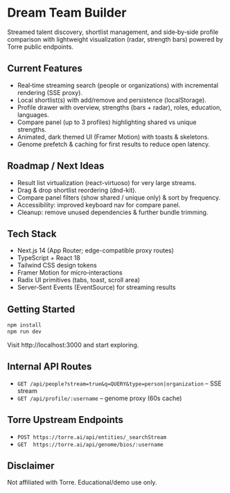 # Dream Team Builder

Streamed talent discovery, shortlist management, and side‑by‑side profile comparison with lightweight visualization (radar, strength bars) powered by Torre public endpoints.

## Current Features
- Real‑time streaming search (people or organizations) with incremental rendering (SSE proxy).
- Local shortlist(s) with add/remove and persistence (localStorage).
- Profile drawer with overview, strengths (bars + radar), roles, education, languages.
- Compare panel (up to 3 profiles) highlighting shared vs unique strengths.
- Animated, dark themed UI (Framer Motion) with toasts & skeletons.
- Genome prefetch & caching for first results to reduce open latency.

## Roadmap / Next Ideas
- Result list virtualization (react-virtuoso) for very large streams.
- Drag & drop shortlist reordering (dnd-kit).
- Compare panel filters (show shared / unique only) & sort by frequency.
- Accessibility: improved keyboard nav for compare panel.
- Cleanup: remove unused dependencies & further bundle trimming.

## Tech Stack
- Next.js 14 (App Router; edge-compatible proxy routes)
- TypeScript + React 18
- Tailwind CSS design tokens
- Framer Motion for micro‑interactions
- Radix UI primitives (tabs, toast, scroll area)
- Server‑Sent Events (EventSource) for streaming results

## Getting Started
```bash
npm install
npm run dev
```
Visit http://localhost:3000 and start exploring.

## Internal API Routes
- `GET /api/people?stream=true&q=QUERY&type=person|organization` – SSE stream
- `GET /api/profile/:username` – genome proxy (60s cache)

## Torre Upstream Endpoints
- `POST https://torre.ai/api/entities/_searchStream`
- `GET  https://torre.ai/api/genome/bios/:username`

## Disclaimer
Not affiliated with Torre. Educational/demo use only.
